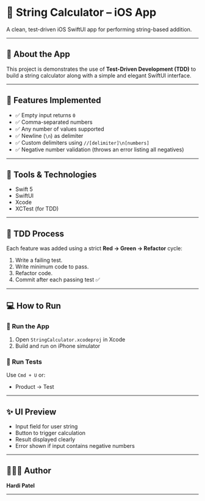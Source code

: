 # 🧮 String Calculator – iOS App

A clean, test-driven iOS SwiftUI app for performing string-based addition.

---

## 📱 About the App

This project is demonstrates the use of **Test-Driven Development (TDD)** to build a string calculator along with a simple and elegant SwiftUI interface.

---

## 🧪 Features Implemented

- ✅ Empty input returns `0`
- ✅ Comma-separated numbers
- ✅ Any number of values supported
- ✅ Newline (`\n`) as delimiter
- ✅ Custom delimiters using `//[delimiter]\n[numbers]`
- ✅ Negative number validation (throws an error listing all negatives)

---

## 🧰 Tools & Technologies

- Swift 5
- SwiftUI
- Xcode
- XCTest (for TDD)

---

## 🎯 TDD Process

Each feature was added using a strict **Red → Green → Refactor** cycle:
1. Write a failing test.
2. Write minimum code to pass.
3. Refactor code.
4. Commit after each passing test ✅

---

## 💻 How to Run

### 📲 Run the App

1. Open `StringCalculator.xcodeproj` in Xcode
2. Build and run on iPhone simulator

### 🧪 Run Tests

Use `Cmd + U` or:
- Product → Test

---

## ✨ UI Preview

- Input field for user string
- Button to trigger calculation
- Result displayed clearly
- Error shown if input contains negative numbers

---

## 👩🏻‍💻 Author

**Hardi Patel**

---

